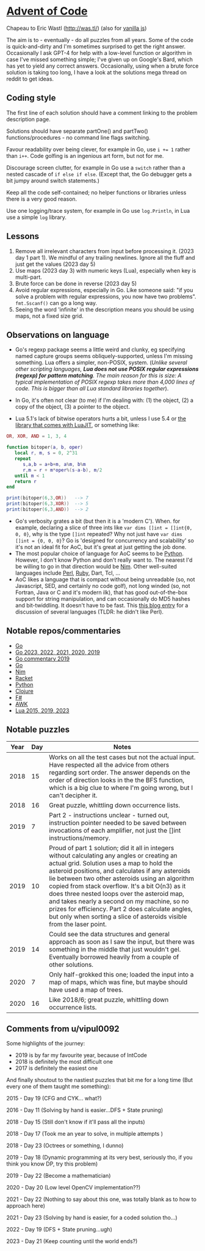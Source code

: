 # [Advent of Code](https://en.wikipedia.org/wiki/Advent_of_Code)

Chapeau to Eric Wastl (http://was.tl/) (also for [vanilla js](http://vanilla-js.com/))

The aim is to - eventually - do all puzzles from all years. Some of the code is quick-and-dirty and I'm sometimes surprised to get the right answer. Occasionally I ask GPT-4 for help with a low-level function or algorithm in case I've missed something simple; I've given up on Google's Bard, which has yet to yield any correct answers. Occasionally, using when a brute force solution is taking too long, I have a look at the solutions mega thread on reddit to get ideas. 

## Coding style

The first line of each solution should have a comment linking to the problem description page.

Solutions should have separate partOne() and partTwo() functions/procedures - no command line flags switching.

Favour readability over being clever, for example in Go, use `i += 1` rather than `i++`. Code golfing is an ingenious art form, but not for me.

Discourage screen clutter, for example in Go use a `switch` rather than a nested cascade of `if else if else`. (Except that, the Go debugger gets a bit jumpy around switch statements.)

Keep all the code self-contained; no helper functions or libraries unless there is a very good reason.

Use one logging/trace system, for example in Go use `log.Println`, in Lua use a simple `log` library.

## Lessons

1. Remove all irrelevant characters from input before processing it. (2023 day 1 part 1). We mindful of any trailing newlines. Ignore all the fluff and just get the values (2023 day 5)
2. Use maps (2023 day 3) with numeric keys (Lua), especially when key is multi-part.
3. Brute force can be done in reverse (2023 day 5)
4. Avoid regular expressions, especially in Go. Like someone said: "if you solve a problem with regular expressions, you now have two problems". `fmt.Sscanf()` can go a long way.
5. Seeing the word 'infinite' in the description means you should be using maps, not a fixed size grid.

## Observations on language

- Go's regexp package seems a little weird and clunky, eg specifying named capture groups seems obliquely-supported, unless I'm missing something. Lua offers a simpler, non-POSIX, system. (*Unlike several other scripting languages, **Lua does not use POSIX regular expressions (regexp) for pattern matching**. The main reason for this is size: A typical implementation of POSIX  regexp takes more than 4,000 lines of code. This is bigger than all Lua  standard libraries together*).

- In Go, it's often not clear (to me) if I'm dealing with: (1) the object, (2) a copy of the object, (3) a pointer to the object.

- Lua 5.1's lack of bitwise operators hurts a bit, unless I use 5.4 or [the library that comes with LuaJIT](https://bitop.luajit.org/), or something like:

```Lua
OR, XOR, AND = 1, 3, 4

function bitoper(a, b, oper)
   local r, m, s = 0, 2^31
   repeat
      s,a,b = a+b+m, a%m, b%m
      r,m = r + m*oper%(s-a-b), m/2
   until m < 1
   return r
end

print(bitoper(6,3,OR))   --> 7
print(bitoper(6,3,XOR))  --> 5
print(bitoper(6,3,AND))  --> 2
```

- Go's verbosity grates a bit (but then it is a 'modern C'). When. for example, declaring a slice of three ints like `var dims []int = []int{0, 0, 0}`, why is the type `[]int` repeated? Why not just have `var dims []int = {0, 0, 0}`? Go is 'designed for concurrency and scalability' so it's not an ideal fit for AoC, but it's great at just getting the job done.
- The most popular choice of language for AoC seems to be [Python](https://www.python.org/). However, I don't know Python and don't really want to. The nearest I'd be willing to go in that direction would be [Nim](https://nim-lang.org/). Other well-suited languages include [Perl](https://www.perl.org/), [Ruby](https://www.ruby-lang.org/en/), Dart, Tcl, ...
- AoC likes a language that is compact without being unreadable (so, not Javascript, SED, and certainly no code golf), not long winded (so, not Fortran, Java or C and it's modern ilk), that has good out-of-the-box support for string manipulation, and can occasionally do MD5 hashes and bit-twiddling. It doesn't have to be fast. This [this blog entry](https://www.benkraft.org/2017/12/26/advent-of-code/) for a discussion of several languages (TLDR: he didn't like Perl).

## Notable repos/commentaries
- [Go](https://github.com/alexchao26/advent-of-code-go)
- [Go 2023, 2022, 2021, 2020, 2019](https://github.com/lynerist?tab=repositories)
- [Go commentary 2019](https://dhconnelly.com/advent-of-code-2019-commentary.html)
- [Go](https://github.com/xorkevin?tab=repositories)
- [Nim](https://github.com/narimiran/advent_of_code_2015)
- [Racket](https://github.com/goderich/aoc2020/blob/master/day07.rkt)
- [Python](https://sharick.xyz/projects/advent-of-code)
- [Clojure](https://github.com/tschady/advent-of-code/tree/main)
- [F#](https://github.com/CameronAavik/AdventOfCode)
- [AWK](https://github.com/phillbush/aoc)
- [Lua 2015, 2019, 2023](https://github.com/DeybisMelendez/AdventOfCode/tree/master)

## Notable puzzles

| Year | Day  | Notes                                                        |
| ---- | ---- | ------------------------------------------------------------ |
| 2018 | 15   | Works on all the test cases but not the actual input. Have respected all the advice from others regarding sort order. The answer depends on the order of direction looks in the the BFS function, which is a big clue to where I'm going wrong, but I can't decipher it. |
| 2018 | 16   | Great puzzle, whittling down occurrence lists.               |
| 2019 | 7    | Part 2 - instructions unclear - turned out, instruction pointer needed to be saved between invocations of each amplifier, not just the []int instructions/memory. |
| 2019 | 10   | Proud of part 1 solution; did it all in integers without calculating any angles or creating an actual grid. Solution uses a map to hold the asteroid positions, and calculates if any asteroids lie between two other asteroids using an algorithm copied from stack overflow. It's a bit O(n3) as it does three nested loops over the asteroid map, and takes nearly a second on my machine, so no prizes for efficiency.  Part 2 does calculate angles, but only when sorting a slice of asteroids visible from the laser point. |
| 2019 | 14   | Could see the data structures and general approach as soon as I saw the input, but there was something in the middle that just wouldn't gel. Eventually borrowed heavily from a couple of other solutions. |
| 2020 | 7    | Only half-grokked this one; loaded the input into a map of maps, which was fine, but maybe should have used a map of trees. |
| 2020 | 16   | Like 2018/6; great puzzle, whittling down occurrence lists.  |

## Comments from u/vipul0092

Some highlights of the journey:

- 2019 is by far my favourite year, because of IntCode
- 2018 is definitely the most difficult one
- 2017 is definitely the easiest one

And finally shoutout to the nastiest puzzles that bit me for a long time (But every one of them taught me something):

2015 - Day 19 (CFG and CYK... what?)

2016 - Day 11 (Solving by hand is easier...DFS + State pruning)

2018 - Day 15 (Still don't know if it'll pass all the inputs)

2018 - Day 17 (Took me an year to solve, in multiple attempts )

2018 - Day 23 (Octrees or something, I dunno)

2019 - Day 18 (Dynamic programming at its very best, seriously tho, if you think you know DP, try this problem)

2019 - Day 22 (Become a mathematician)

2020 - Day 20 (Low level OpenCV implementation??)

2021 - Day 22 (Nothing to say about this one, was totally blank as to how to approach here)

2021 - Day 23 (Solving by hand is easier, for a coded solution tho...)

2022 - Day 19 (DFS + State pruning...ugh)

2023 - Day 21 (Keep counting until the world ends?)
